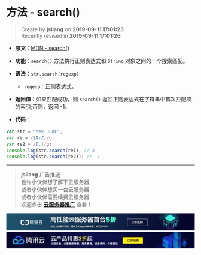 方法 - search()
===

> Create by **jsliang** on **2019-09-11 17:01:23**  
> Recently revised in **2019-09-11 17:01:26**

* **原文**：[MDN - search()](https://developer.mozilla.org/zh-CN/docs/Web/JavaScript/Reference/Global_Objects/String/search)

* **功能**：`search()` 方法执行正则表达式和 `String` 对象之间的一个搜索匹配。

* **语法**：`str.search(regexp)`
  * `regexp`：正则表达式。

* **返回值**：如果匹配成功，则 `search()` 返回正则表达式在字符串中首次匹配项的索引;否则，返回 -1。

* **代码**：

```js
var str = "hey JudE";
var re = /[A-Z]/g;
var re2 = /[.]/g;
console.log(str.search(re)); // 4
console.log(str.search(re2)); // -1
```

---

> **jsliang** 广告推送：  
> 也许小伙伴想了解下云服务器  
> 或者小伙伴想买一台云服务器  
> 或者小伙伴需要续费云服务器  
> 欢迎点击 **[云服务器推广](https://github.com/LiangJunrong/document-library/blob/master/other-library/Monologue/%E7%A8%B3%E9%A3%9F%E8%89%B0%E9%9A%BE.md)** 查看！

[![图](../../../../public-repertory/img/z-small-seek-ali-3.jpg)](https://promotion.aliyun.com/ntms/act/qwbk.html?userCode=w7hismrh)
[![图](../../../../public-repertory/img/z-small-seek-tencent-2.jpg)](https://cloud.tencent.com/redirect.php?redirect=1014&cps_key=49f647c99fce1a9f0b4e1eeb1be484c9&from=console)

